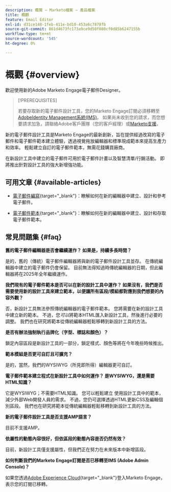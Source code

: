 ```yaml
---
description: 概覽 — Marketo檔案 — 產品檔案
title: 概觀
feature: Email Editor
exl-id: d31ce148-1feb-411e-bd10-453a6c7878fb
source-git-commit: 861d4673fc173a9ce9d50f080cf0d85b6247155b
workflow-type: tm+mt
source-wordcount: '545'
ht-degree: 0%

---
```


# 概觀 {#overview}

歡迎使用新的Adobe Marketo Engage電子郵件Designer。

>[!PREREQUISITES]
>
>若要存取新的電子郵件設計工具，您的Marketo Engage訂閱必須移轉至[AdobeIdentity Management系統(IMS)](https://experienceleague.adobe.com/en/docs/marketo/using/product-docs/administration/marketo-with-adobe-identity/adobe-identity-management-overview)。 如果尚未收到您的請求，而您想要請求加急，請聯絡Adobe客戶團隊（您的客戶經理）或[Marketo支援](https://nation.marketo.com/t5/support/ct-p/Support)。

新的電子郵件設計工具是Marketo Engage的最新創新，旨在提供經過改寫的電子郵件和電子郵件範本建立體驗，透過視覺拖放編輯器和標準現成範本來提高生產力和效率。 輕鬆建立自訂的電子郵件範本，無需花錢購買廠商。

在新設計工具中建立的電子郵件可用於電子郵件計畫以及智慧清單/行銷活動。 即將推出針對設計工具的強大新增強功能。

## 可用文章 {#available-articles}

* [電子郵件編寫](/help/marketo/product-docs/email-marketing/email-designer/email-authoring.md){target="_blank"}：瞭解如何在新的編輯器中建立、設計和參考電子郵件。

* [電子郵件範本](/help/marketo/product-docs/email-marketing/email-designer/email-template-authoring.md){target="_blank"}：瞭解如何在新的編輯器中建立、設計和存取電子郵件範本。

## 常見問題集 {#faq}

**舊的電子郵件編輯器是否會繼續運作？ 如果是，持續多長時間？**

是的，舊的（傳統）電子郵件編輯器將與新的電子郵件設計工具並存。 在傳統編輯器中建立的電子郵件仍會保留。 目前無法得知過時傳統編輯器的日期，但此編輯器將在2025年全年繼續運作。

**我們現有的電子郵件範本是否可以在新的設計工具中運作？ 如果沒有，我們是否需要使用新的設計工具來建立範本，以便讓所有區段/模組都對應到我們想要的內容外觀？**

否，新設計工具無法參照傳統編輯器的電子郵件範本。 您將需要在新的設計工具中建立新的範本。 不過，您&#x200B;_可以_&#x200B;將範本HTML匯入新設計工具，然後進行必要的調整。 我們也在研究將範本從傳統編輯器輕鬆移轉到新設計工具的方法。

**是否有辦法強制執行品牌化（字型、標誌和顏色）？**

鎖定內容區段是新設計工具的一部分，鎖定樣式、顏色等將在今年晚些時候推出。

**範本模組是否更可自訂且可擴充？**

是的，當然，我們的WYSIWYG（所見即所得）編輯器更可自訂。

**電子郵件範本建立程式在新設計工具中如何運作？ 是WYSIWYG，還是需要HTML知識？**

它是WYSIWYG；不需要HTML知識。 您可以輕鬆建立
使用設計工具中的範本，減少外部Web開發人員的需求。 不過，您仍可選擇透過HTML更新CSS及編輯個別區段。 我們也在研究將範本從傳統編輯器輕鬆移轉到新設計工具的方法。

**新的電子郵件設計工具是否支援AMP語言？**

目前不支援AMP。

**依屬性的動態內容很好，但依區段的動態內容是否仍然有效？**

目前，新設計工具僅支援屬性，但我們正在努力在未來版本中新增區段。

**如何判斷我們的Marketo Engage訂閱是否已移轉至IMS (Adobe Admin Console)？**

如果您透過[Adobe Experience Cloud](https://experiencecloud.adobe.com/){target="_blank"}登入Marketo Engage，表示您的訂閱已移轉。
